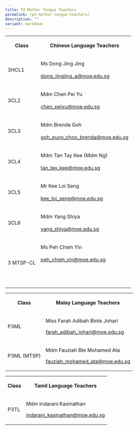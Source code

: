 ```yaml
---
title: P3 Mother Tongue Teachers
permalink: /p3-mother-tongue-teachers/
description: ""
variant: markdown
---
```

<table><tbody><tr><th rowspan="1" colspan="1"><p><strong>Class</strong></p></th><th rowspan="1" colspan="1"><p><strong>Chinese Language Teachers</strong></p></th></tr><tr><td rowspan="1" colspan="1"><p>3HCL1</p></td><td rowspan="1" colspan="1"><p>Ms Dong Jing Jing <br><br><a href="mailto:dong_jingjing@moe.edu.sg" rel="noopener noreferrer nofollow" target="_blank">dong_jingjing_a@moe.edu.sg</a></p></td></tr><tr><td rowspan="1" colspan="1"><p>3CL2</p></td><td rowspan="1" colspan="1"><p>Mdm Chen Pei Yu<br><br><a href="mailto:chen_peiyu@moe.edu.sg" rel="noopener noreferrer nofollow" target="_blank">chen_peiyu@moe.edu.sg</a></p></td></tr><tr><td rowspan="1" colspan="1"><p>3CL3</p></td><td rowspan="1" colspan="1"><p>Mdm Brenda Goh <br><br><a href="mailto:goh_puoy_choo_brenda@moe.edu.sg" rel="noopener noreferrer nofollow" target="_blank">goh_puoy_choo_brenda@moe.edu.sg</a></p></td></tr><tr><td rowspan="1" colspan="1"><p>3CL4</p></td><td rowspan="1" colspan="1"><p>Mdm Tan Tay Kee (Mdm Ng)<br><br><a href="mailto:tan_tay_kee@moe.edu.sg" rel="noopener noreferrer nofollow" target="_blank">tan_tay_kee@moe.edu.sg</a></p></td></tr><tr><td rowspan="1" colspan="1"><p>3CL5</p></td><td rowspan="1" colspan="1"><p>Mr Kee Loi Seng<br><br><a href="mailto:kee_loi_seng@moe.edu.sg" rel="noopener noreferrer nofollow" target="_blank">kee_loi_seng@moe.edu.sg</a></p></td></tr><tr><td rowspan="1" colspan="1"><p>3CL6</p></td><td rowspan="1" colspan="1"><p>Mdm Yang Shiya<br><br><a href="mailto:yang_shiya@moe.edu.sg" rel="noopener noreferrer nofollow" target="_blank">yang_shiya@moe.edu.sg</a></p></td></tr><tr><td rowspan="1" colspan="1"><p>3 MTSP-CL</p></td><td rowspan="1" colspan="1"><p>Ms Peh Chieh Yin<br><br><a href="mailto:peh_chieh_yin@moe.edu.sg" rel="noopener noreferrer nofollow" target="_blank">peh_chieh_yin@moe.edu.sg </a><br><br><br><br></p></td></tr></tbody></table><table><tbody><tr><th rowspan="1" colspan="1"><p><strong>Class</strong></p></th><th rowspan="1" colspan="1"><p><strong>Malay Language Teachers</strong></p></th></tr><tr><td rowspan="1" colspan="1"><p>P3ML</p></td><td rowspan="1" colspan="1"><p>Miss Farah Adibah Binte Johari</p><p></p><p><a href="farah_adibah_johari@moe.edu.sg" rel="noopener noreferrer nofollow" target="_blank">farah_adibah_johari@moe.edu.sg</a></p></td></tr><tr><td rowspan="1" colspan="1"><p>P3ML (MTSP)</p></td><td rowspan="1" colspan="1"><p>Mdm Fauziah Bte Mohamed Ata<br></p><p><a href="fauziah_mohamed_ata@moe.edu.sg" rel="noopener noreferrer nofollow" target="_blank">fauziah_mohamed_ata@moe.edu.sg</a></p></td></tr></tbody></table><table><tbody><tr><th rowspan="1" colspan="1"><p>Class</p></th><th rowspan="1" colspan="1"><p>Tamil Language Teachers</p></th></tr><tr><td rowspan="1" colspan="1"><p>P3TL</p></td><td rowspan="1" colspan="1"><p>Mdm Indarani Kasinathan</p><p></p><p><a href="mailto:indarani_kasinathan@moe.edu.sg" rel="noopener noreferrer nofollow" target="_blank">indarani_kasinathan@moe.edu.sg</a></p></td></tr></tbody></table><p></p>
